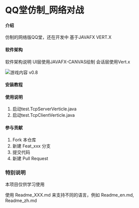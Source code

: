 # QQ堂仿制_网络对战

#### 介绍
仿制的网络版QQ堂，还在开发中
基于JAVAFX VERT.X

#### 软件架构
软件架构说明
UI层使用JAVAFX-CANVAS绘制
会话层使用Vert.x

![游戏内容 v0.8](https://images.gitee.com/uploads/images/2020/0207/170531_4327026b_5148637.png "QQ堂.PNG")

#### 安装教程


#### 使用说明

1.  启动test.TcpServerVerticle.java
2.  启动test.TcpClientVerticle.java

#### 参与贡献

1.  Fork 本仓库
2.  新建 Feat_xxx 分支
3.  提交代码
4.  新建 Pull Request

### 特别说明

本项目仅供学习使用



使用 Readme\_XXX.md 来支持不同的语言，例如 Readme\_en.md, Readme\_zh.md
